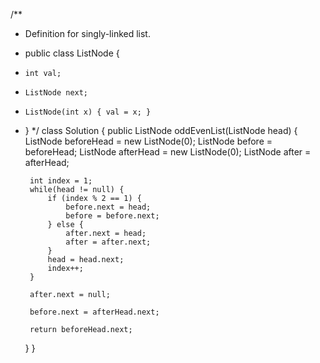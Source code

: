 /**
 * Definition for singly-linked list.
 * public class ListNode {
 *     int val;
 *     ListNode next;
 *     ListNode(int x) { val = x; }
 * }
 */
class Solution {
    public ListNode oddEvenList(ListNode head) {
        ListNode beforeHead = new ListNode(0);
        ListNode before = beforeHead;
        ListNode afterHead = new ListNode(0);
        ListNode after = afterHead;
        
        int index = 1;
        while(head != null) {
            if (index % 2 == 1) {
                before.next = head;
                before = before.next;
            } else {
                after.next = head;
                after = after.next;
            }
            head = head.next; 
            index++;
        }
        
        after.next = null;
        
        before.next = afterHead.next;
        
        return beforeHead.next;
    }
}
